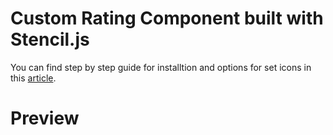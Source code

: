 # Custom Rating Component built with Stencil.js

You can find step by step guide for installtion and options for set icons in this [article](https://www.logisticinfotech.com/blog/custom-rating-component/).


# Preview
[](https://www.logisticinfotech.com/wp-content/uploads/2019/04/logisticinfotech-rating-component.gif)


